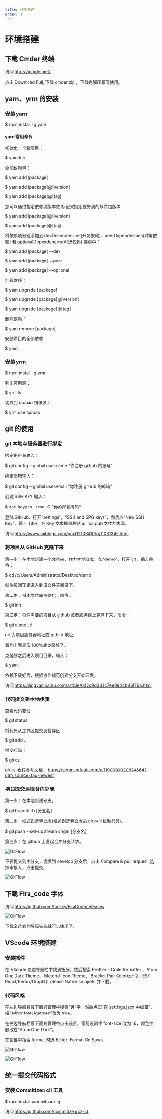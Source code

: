 ```yaml
---
title: 环境搭建
order: 1
---
```


# 环境搭建

## 下载 Cmder 终端

访问 https://cmder.net/

点击 Download Full, 下载 cmder.zip ，下载完解压即可使用。

## yarn、yrm 的安装

### 安装 yarn

\$ npm install -g yarn

#### yarn 常用命令

初始化一个新项目：

\$ yarn init

添加依赖包：

\$ yarn add [package]

\$ yarn add [package]@[version]

\$ yarn add [package]@[tag]

您可以通过指定依赖项版本或 标记来指定要安装的软件包版本:

\$ yarn add [package]@[version]

\$ yarn add [package]@[tag]

将依赖项分别添加到 devDependencies(开发依赖)、peerDependencies(对等依赖) 和 optionalDependencies(可选依赖) 类别中：

\$ yarn add [package] --dev

\$ yarn add [package] --peer

\$ yarn add [package] --optional

升级依赖：

\$ yarn upgrade [package]

\$ yarn upgrade [package]@[version]

\$ yarn upgrade [package]@[tag]

删除依赖：

\$ yarn remove [package]

安装项目的全部依赖:

\$ yarn

### 安装 yrm

\$ npm install -g yrm

列出可用源：

\$ yrm ls

切换到 taobao 镜像源：

\$ yrm use taobao

## git 的使用

### git 本地与服务器进行绑定

绑定用户名输入：

\$ git config --global user.name "你注册 github 的账号"

绑定邮箱输入：

\$ git config --global user.email "你注册 github 的邮箱"

创建 SSH KEY 输入：

\$ ssh-keygen -t rsa -C "你的邮箱号码"

登陆 GitHub，打开“settings”，“SSH and GPG keys”，然后点“New SSH Key”，填上 Title，在 Key 文本框里粘贴 id_rsa.pub 文件的内容。

访问 https://www.cnblogs.com/ymd12103410/p/11031346.html

### 将项目从 GitHub 克隆下来

第一步：在本地新建一个文件夹，作为本地仓库，如“demo”。打开 git，输入命令：

\$ cd /c/Users/Administrator/Desktop/demo

然后按回车键进入到该文件夹目录下。

第二步：将本地仓库初始化，命令：

\$ git init

第三步：将你需要的项目从 github 或者服务器上克隆下来，命令：

\$ git clone url

url 为项目服务器地址或 github 地址。

看到上面显示 100%就克隆好了。

克隆好之后进入项目目录，输入：

\$ yarn

依赖下载好后，根据协作规范创建分支开始开发。

访问 https://jingyan.baidu.com/article/642c9d343c7ee0644b46f76a.html

### 代码提交到本地步骤

查看代码变动:

\$ git status

将代码从工作区提交到暂存区：

\$ git add .

提交代码：

\$ git cz

git cz 教程参考文档： https://segmentfault.com/a/1190000020924364?utm_source=tag-newest

### 项目提交远程仓库步骤

第一步：在本地新建分支。

\$ git branch -b [分支名]

第二步：推送到远程仓库(推送到远程仓库前 git pull 拉取代码)。

\$ git push --set-upstream origin [分支名]

第三步：在 github 上发起合并分支请求。

![GitFlow](./pr.png)

不要提交到主分支，切换到 develop 分支后，点击 Compare & pull request ,选择审核人，点击提交。

![GitFlow](./person.png)

## 下载 Fira_code 字体

访问 https://github.com/tonsky/FiraCode/releases

![GitFlow](./Fira_code.png)

下载全选文件解压安装就可以使用了。

## VScode 环境搭建

### 安装插件

在 VScode 左边导航栏中找到拓展，然后搜索 Prettier - Code formatter
、Atom One Dark Theme、 Material Icon Theme、 Bracket Pair Colorizer 2、ES7 React/Redux/GraphQL/React-Native snippets 并下载。

### 代码风格

在左边导航栏最下面的管理中搜索“连”字，然后点击“在 settings.json 中编辑”，把"editor.fontLigatures"改为 true。

在左边导航栏最下面的管理中点击设置，常用设置中 font-size 改为 16，颜色主题改成“Atom One Dark”。

在设置中搜索 format,勾选 Editor: Format On Save。

![GitFlow](./search.png)

![GitFlow](./save.png)

## 统一提交代码格式

### 安装 Commitizen cli 工具

\$ npm install commitizen -g

访问 https://github.com/commitizen/cz-cli
